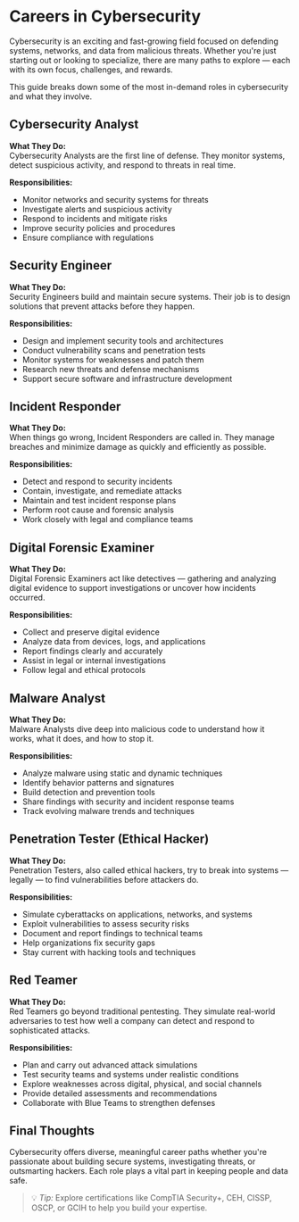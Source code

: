 # Careers in Cybersecurity

Cybersecurity is an exciting and fast-growing field focused on defending systems, networks, and data from malicious threats. Whether you're just starting out or looking to specialize, there are many paths to explore — each with its own focus, challenges, and rewards.

This guide breaks down some of the most in-demand roles in cybersecurity and what they involve.


## Cybersecurity Analyst  
**What They Do:**  
Cybersecurity Analysts are the first line of defense. They monitor systems, detect suspicious activity, and respond to threats in real time.

**Responsibilities:**  
- Monitor networks and security systems for threats  
- Investigate alerts and suspicious activity  
- Respond to incidents and mitigate risks  
- Improve security policies and procedures  
- Ensure compliance with regulations  


##  Security Engineer  
**What They Do:**  
Security Engineers build and maintain secure systems. Their job is to design solutions that prevent attacks before they happen.

**Responsibilities:**  
- Design and implement security tools and architectures  
- Conduct vulnerability scans and penetration tests  
- Monitor systems for weaknesses and patch them  
- Research new threats and defense mechanisms  
- Support secure software and infrastructure development  



## Incident Responder  
**What They Do:**  
When things go wrong, Incident Responders are called in. They manage breaches and minimize damage as quickly and efficiently as possible.

**Responsibilities:**  
- Detect and respond to security incidents  
- Contain, investigate, and remediate attacks  
- Maintain and test incident response plans  
- Perform root cause and forensic analysis  
- Work closely with legal and compliance teams  


## Digital Forensic Examiner  
**What They Do:**  
Digital Forensic Examiners act like detectives — gathering and analyzing digital evidence to support investigations or uncover how incidents occurred.

**Responsibilities:**  
- Collect and preserve digital evidence  
- Analyze data from devices, logs, and applications  
- Report findings clearly and accurately  
- Assist in legal or internal investigations  
- Follow legal and ethical protocols  



## Malware Analyst  
**What They Do:**  
Malware Analysts dive deep into malicious code to understand how it works, what it does, and how to stop it.

**Responsibilities:**  
- Analyze malware using static and dynamic techniques  
- Identify behavior patterns and signatures  
- Build detection and prevention tools  
- Share findings with security and incident response teams  
- Track evolving malware trends and techniques  



## Penetration Tester (Ethical Hacker)  
**What They Do:**  
Penetration Testers, also called ethical hackers, try to break into systems — legally — to find vulnerabilities before attackers do.

**Responsibilities:**  
- Simulate cyberattacks on applications, networks, and systems  
- Exploit vulnerabilities to assess security risks  
- Document and report findings to technical teams  
- Help organizations fix security gaps  
- Stay current with hacking tools and techniques  

## Red Teamer  
**What They Do:**  
Red Teamers go beyond traditional pentesting. They simulate real-world adversaries to test how well a company can detect and respond to sophisticated attacks.

**Responsibilities:**  
- Plan and carry out advanced attack simulations  
- Test security teams and systems under realistic conditions  
- Explore weaknesses across digital, physical, and social channels  
- Provide detailed assessments and recommendations  
- Collaborate with Blue Teams to strengthen defenses  


## Final Thoughts  
Cybersecurity offers diverse, meaningful career paths whether you're passionate about building secure systems, investigating threats, or outsmarting hackers. Each role plays a vital part in keeping people and data safe.

> 💡 *Tip:* Explore certifications like CompTIA Security+, CEH, CISSP, OSCP, or GCIH to help you build your expertise.

